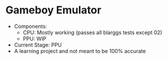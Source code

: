 # Gameboy Emulator
 - Components: 
    - CPU: Mostly working (passes all blarggs tests except 02)
    - PPU: WIP
 - Current Stage: PPU
 - A learning project and not meant to be 100% accurate
